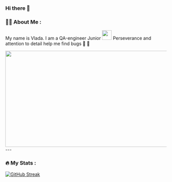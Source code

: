 ### Hi there 👋
### :woman_technologist: About Me :
My name is Vlada. I am a QA-еngineer Junior <img src="https://media.giphy.com/media/WUlplcMpOCEmTGBtBW/giphy.gif" width="30"> 
Perseverance and attention to detail help me find bugs :magnet: :lady_beetle:
<div align="center">
  <img src="https://media.giphy.com/media/v1.Y2lkPTc5MGI3NjExMzRiYzlhODJmODMxYzMwZTgyODFiZTFiNzQ2NDFmMmNlYzE4OWVlMiZlcD12MV9pbnRlcm5hbF9naWZzX2dpZklkJmN0PWc/RbDKaczqWovIugyJmW/giphy.gif" width="600" height="300"/>
</div>
---

### :fire: My Stats :
[![GitHub Streak](http://github-readme-streak-stats.herokuapp.com?user=rastislava&theme=dark&background=000000)](https://git.io/streak-stats)
<!--
**rastislava/rastislava** is a ✨ _special_ ✨ repository because its `README.md` (this file) appears on your GitHub profile.

Here are some ideas to get you started:

- 🔭 I’m currently working on ...
- 🌱 I’m currently learning ...
- 👯 I’m looking to collaborate on ...
- 🤔 I’m looking for help with ...
- 💬 Ask me about ...
- 📫 How to reach me: ...
- 😄 Pronouns: ...
- ⚡ Fun fact: ...
-->
